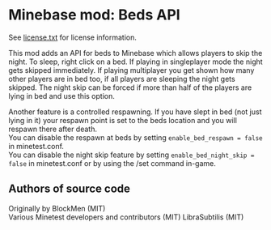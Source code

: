 Minebase mod: Beds API
======================
See [license.txt](./license.txt) for license information.

This mod adds an API for beds to Minebase which allows players to skip the night.
To sleep, right click on a bed. If playing in singleplayer mode the night 
gets skipped immediately. If playing multiplayer you get shown how many other 
players are in bed too, if all players are sleeping the night gets skipped. The 
night skip can be forced if more than half of the players are lying in bed and 
use this option.

Another feature is a controlled respawning. If you have slept in bed (not just 
lying in it) your respawn point is set to the beds location and you will respawn 
there after death.  
You can disable the respawn at beds by setting `enable_bed_respawn = false` in
minetest.conf.  
You can disable the night skip feature by setting 
`enable_bed_night_skip = false` in minetest.conf or by using the /set command 
in-game.

Authors of source code
----------------------
Originally by BlockMen (MIT)  
Various Minetest developers and contributors (MIT)
LibraSubtilis (MIT)

